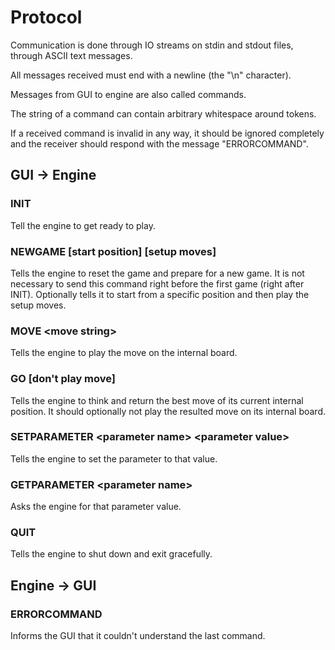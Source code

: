 # Protocol

Communication is done through IO streams on stdin and stdout files, through ASCII text messages.

All messages received must end with a newline (the "\n" character).

Messages from GUI to engine are also called commands.

The string of a command can contain arbitrary whitespace around tokens.

If a received command is invalid in any way, it should be ignored completely and the receiver should respond with
the message "ERRORCOMMAND".

## GUI -> Engine

### INIT

Tell the engine to get ready to play.

### NEWGAME [start position] [setup moves]

Tells the engine to reset the game and prepare for a new game. It is not necessary to send this command right before
the first game (right after INIT). Optionally tells it to start from a specific position and then play the setup moves.

### MOVE \<move string\>

Tells the engine to play the move on the internal board.

### GO [don't play move]

Tells the engine to think and return the best move of its current internal position. It should optionally not play
the resulted move on its internal board.

### SETPARAMETER \<parameter name\> \<parameter value\>

Tells the engine to set the parameter to that value.

### GETPARAMETER \<parameter name\>

Asks the engine for that parameter value.

### QUIT

Tells the engine to shut down and exit gracefully.

## Engine -> GUI

### ERRORCOMMAND

Informs the GUI that it couldn't understand the last command.
